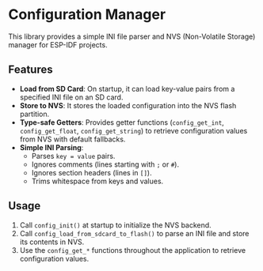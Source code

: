 # Configuration Manager

This library provides a simple INI file parser and NVS (Non-Volatile Storage) manager for ESP-IDF projects.

## Features

*   **Load from SD Card**: On startup, it can load key-value pairs from a specified INI file on an SD card.
*   **Store to NVS**: It stores the loaded configuration into the NVS flash partition.
*   **Type-safe Getters**: Provides getter functions (`config_get_int`, `config_get_float`, `config_get_string`) to retrieve configuration values from NVS with default fallbacks.
*   **Simple INI Parsing**:
    *   Parses `key = value` pairs.
    *   Ignores comments (lines starting with `;` or `#`).
    *   Ignores section headers (lines in `[]`).
    *   Trims whitespace from keys and values.

## Usage

1.  Call `config_init()` at startup to initialize the NVS backend.
2.  Call `config_load_from_sdcard_to_flash()` to parse an INI file and store its contents in NVS.
3.  Use the `config_get_*` functions throughout the application to retrieve configuration values.